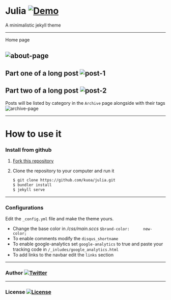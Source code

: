 # Julia [![Demo](https://img.shields.io/badge/julia-demo-green.svg)](https://kuoa.github.io/julia/)

A minimalistic jekyll theme

---------------------------
Home page

![about-page](https://raw.githubusercontent.com/kuoa/julia/master/assets/home.png)
---------------------------

Part one of a long post
![post-1](https://raw.githubusercontent.com/kuoa/julia/master/assets/post_1.png)
---------------------------

Part two of a long post
![post-2](https://raw.githubusercontent.com/kuoa/julia/master/assets/post_2.png)
---------------------------

Posts will be listed by category in the `Archive` page alongside with their tags
![archive-page](https://raw.githubusercontent.com/kuoa/julia/master/assets/archive.png)

---------------------------

How to use it
=========


### Install from github

1. [Fork this repository](https://github.com/kuoa/julia/fork)

2. Clone the repository to your computer and run it

    ``` sh
    $ git clone https://github.com/kuoa/julia.git
    $ bundler install
    $ jekyll serve
    ```

---------------------------

### Configurations
Edit the `_config.yml` file and make the theme yours.
 * Change the base color in */css/main.sccs*  ```$brand-color:      new-color;```
 * To enable comments modify the ```disqus_shortname```
 * To enable google-analytics set ```google-analytics``` to true and paste your tracking code in ```/_inludes/google_analytics.html```
 * To add links to the navbar edit the ```links``` section

---------------------------
### Author  [![Twitter](https://img.shields.io/badge/kuoa-<3-66BAB7.svg)](https://github.com/kuoa)

---------------------------
### License  [![License](https://img.shields.io/npm/l/express.svg)](https://github.com/kuoa/julia/blob/master/LICENSE)
